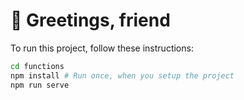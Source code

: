 # 👋 Greetings, friend

To run this project, follow these instructions:

```sh
cd functions
npm install # Run once, when you setup the project
npm run serve
```